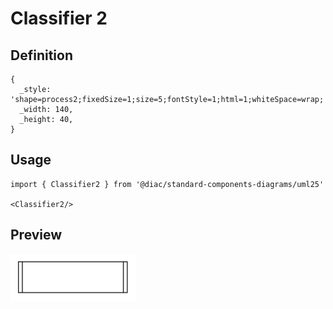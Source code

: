 # Classifier 2

## Definition

```
{
  _style: 'shape=process2;fixedSize=1;size=5;fontStyle=1;html=1;whiteSpace=wrap;',
  _width: 140,
  _height: 40,
}
```

## Usage

```
import { Classifier2 } from '@diac/standard-components-diagrams/uml25'

<Classifier2/>
```

## Preview

<img src="./classifier-2.png" width="200"/>
